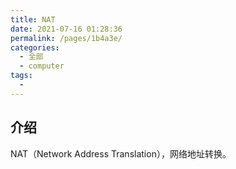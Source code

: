 ```yaml
---
title: NAT
date: 2021-07-16 01:28:36
permalink: /pages/1b4a3e/
categories: 
  - 全部
  - computer
tags: 
  - 
---
```


## 介绍

NAT（Network Address Translation），网络地址转换。